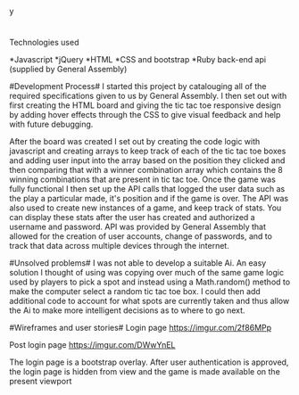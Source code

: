 y
#
Technologies used



*Javascript
*jQuery
*HTML
*CSS and bootstrap
*Ruby back-end api (supplied by General Assembly)

#Development Process#
I started this project by catalouging all of the required specifications given to us by General Assembly. I then set out with first creating the HTML board
and giving the tic tac toe responsive design by adding hover effects through the CSS to give visual feedback and help with future debugging.

After the board was created I set out by creating the code logic with javascript and creating arrays to keep track of each of the tic tac toe boxes and adding
user input into the array based on the position they clicked and then comparing that with a winner combination array which contains the 8 winning combinations
that are present in tic tac toe. Once the game was fully functional I then set up the API calls that logged the user data such as the play a particular made, it's position
and if the game is over. The API was also used to create new instances of a game, and keep track of stats. You can display these stats after the user has created and
authorized a username and password. API was provided by General Assembly that allowed for the creation of user accounts, change of passwords, and to track that data across
multiple devices through the internet.

#Unsolved problems#
I was not able to develop a suitable Ai. An easy solution I thought of using was copying over much of the same game logic used by players to pick a spot
and instead using a Math.random() method to make the computer select a random tic tac toe box. I could then add additional code to account for what spots are currently taken
and thus allow the Ai to make more intelligent decisions as to where to go next.

#Wireframes and user stories#
Login page
https://imgur.com/2f86MPp

Post login page
https://imgur.com/DWwYnEL

The login page is a bootstrap overlay. After user authentication is approved,
the login page is hidden from view and the game is made available on the present viewport
